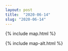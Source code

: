```yaml
---
layout: post
title:  "2020-06-14"
slug: "2020-06-14"
---
```

{% include map.html %}

{% include map-alt.html %}
